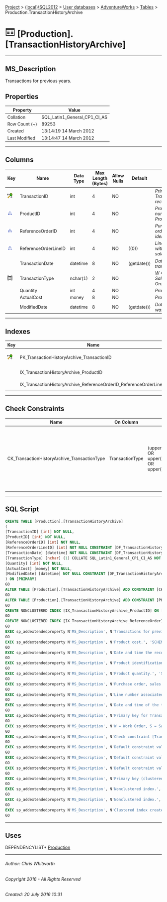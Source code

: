 #### 

[Project](../../../../index.md) > [(local)\\SQL2012](../../../index.md) > [User databases](../../index.md) > [AdventureWorks](../index.md) > [Tables](Tables.md) > Production.TransactionHistoryArchive

# ![Tables](../../../../Images/Table32.png) [Production].[TransactionHistoryArchive]

---

## <a name="#description"></a>MS_Description

Transactions for previous years.

## <a name="#properties"></a>Properties

| Property | Value |
|---|---|
| Collation | SQL_Latin1_General_CP1_CI_AS |
| Row Count (~) | 89253 |
| Created | 13:14:19 14 March 2012 |
| Last Modified | 13:14:47 14 March 2012 |


---

## <a name="#columns"></a>Columns

| Key | Name | Data Type | Max Length (Bytes) | Allow Nulls | Default | Description |
|---|---|---|---|---|---|---|
| [![Cluster Primary Key PK_TransactionHistoryArchive_TransactionID: TransactionID](../../../../Images/pkcluster.png)](#indexes) | TransactionID | int | 4 | NO |  | _Primary key for TransactionHistoryArchive records._ |
| [![Indexes IX_TransactionHistoryArchive_ProductID](../../../../Images/Index.png)](#indexes) | ProductID | int | 4 | NO |  | _Product identification number. Foreign key to Product.ProductID._ |
| [![Indexes IX_TransactionHistoryArchive_ReferenceOrderID_ReferenceOrderLineID](../../../../Images/Index.png)](#indexes) | ReferenceOrderID | int | 4 | NO |  | _Purchase order, sales order, or work order identification number._ |
| [![Indexes IX_TransactionHistoryArchive_ReferenceOrderID_ReferenceOrderLineID](../../../../Images/Index.png)](#indexes) | ReferenceOrderLineID | int | 4 | NO | ((0)) | _Line number associated with the purchase order, sales order, or work order._ |
|  | TransactionDate | datetime | 8 | NO | (getdate()) | _Date and time of the transaction._ |
| [![Check Constraints CK_TransactionHistoryArchive_TransactionType : (upper([TransactionType])='P' OR upper([TransactionType])='S' OR upper([TransactionType])='W')](../../../../Images/c-constraint.png)](#checkconstraints) | TransactionType | nchar(1) | 2 | NO |  | _W = Work Order, S = Sales Order, P = Purchase Order_ |
|  | Quantity | int | 4 | NO |  | _Product quantity._ |
|  | ActualCost | money | 8 | NO |  | _Product cost._ |
|  | ModifiedDate | datetime | 8 | NO | (getdate()) | _Date and time the record was last updated._ |


---

## <a name="#indexes"></a>Indexes

| Key | Name | Key Columns | Unique | Description |
|---|---|---|---|---|
| [![Cluster Primary Key PK_TransactionHistoryArchive_TransactionID: TransactionID](../../../../Images/pkcluster.png)](#indexes) | PK_TransactionHistoryArchive_TransactionID | TransactionID | YES | _Primary key (clustered) constraint_ |
|  | IX_TransactionHistoryArchive_ProductID | ProductID |  | _Nonclustered index._ |
|  | IX_TransactionHistoryArchive_ReferenceOrderID_ReferenceOrderLineID | ReferenceOrderID, ReferenceOrderLineID |  | _Nonclustered index._ |


---

## <a name="#checkconstraints"></a>Check Constraints

| Name | On Column | Constraint | Description |
|---|---|---|---|
| CK_TransactionHistoryArchive_TransactionType | TransactionType | (upper([TransactionType])='P' OR upper([TransactionType])='S' OR upper([TransactionType])='W') | _Check constraint [TransactionType]='p' OR [TransactionType]='s' OR [TransactionType]='w' OR [TransactionType]='P' OR [TransactionType]='S' OR [TransactionType]='W'_ |


---

## <a name="#sqlscript"></a>SQL Script

```sql
CREATE TABLE [Production].[TransactionHistoryArchive]
(
[TransactionID] [int] NOT NULL,
[ProductID] [int] NOT NULL,
[ReferenceOrderID] [int] NOT NULL,
[ReferenceOrderLineID] [int] NOT NULL CONSTRAINT [DF_TransactionHistoryArchive_ReferenceOrderLineID] DEFAULT ((0)),
[TransactionDate] [datetime] NOT NULL CONSTRAINT [DF_TransactionHistoryArchive_TransactionDate] DEFAULT (getdate()),
[TransactionType] [nchar] (1) COLLATE SQL_Latin1_General_CP1_CI_AS NOT NULL,
[Quantity] [int] NOT NULL,
[ActualCost] [money] NOT NULL,
[ModifiedDate] [datetime] NOT NULL CONSTRAINT [DF_TransactionHistoryArchive_ModifiedDate] DEFAULT (getdate())
) ON [PRIMARY]
GO
ALTER TABLE [Production].[TransactionHistoryArchive] ADD CONSTRAINT [CK_TransactionHistoryArchive_TransactionType] CHECK ((upper([TransactionType])='P' OR upper([TransactionType])='S' OR upper([TransactionType])='W'))
GO
ALTER TABLE [Production].[TransactionHistoryArchive] ADD CONSTRAINT [PK_TransactionHistoryArchive_TransactionID] PRIMARY KEY CLUSTERED  ([TransactionID]) ON [PRIMARY]
GO
CREATE NONCLUSTERED INDEX [IX_TransactionHistoryArchive_ProductID] ON [Production].[TransactionHistoryArchive] ([ProductID]) ON [PRIMARY]
GO
CREATE NONCLUSTERED INDEX [IX_TransactionHistoryArchive_ReferenceOrderID_ReferenceOrderLineID] ON [Production].[TransactionHistoryArchive] ([ReferenceOrderID], [ReferenceOrderLineID]) ON [PRIMARY]
GO
EXEC sp_addextendedproperty N'MS_Description', N'Transactions for previous years.', 'SCHEMA', N'Production', 'TABLE', N'TransactionHistoryArchive', NULL, NULL
GO
EXEC sp_addextendedproperty N'MS_Description', N'Product cost.', 'SCHEMA', N'Production', 'TABLE', N'TransactionHistoryArchive', 'COLUMN', N'ActualCost'
GO
EXEC sp_addextendedproperty N'MS_Description', N'Date and time the record was last updated.', 'SCHEMA', N'Production', 'TABLE', N'TransactionHistoryArchive', 'COLUMN', N'ModifiedDate'
GO
EXEC sp_addextendedproperty N'MS_Description', N'Product identification number. Foreign key to Product.ProductID.', 'SCHEMA', N'Production', 'TABLE', N'TransactionHistoryArchive', 'COLUMN', N'ProductID'
GO
EXEC sp_addextendedproperty N'MS_Description', N'Product quantity.', 'SCHEMA', N'Production', 'TABLE', N'TransactionHistoryArchive', 'COLUMN', N'Quantity'
GO
EXEC sp_addextendedproperty N'MS_Description', N'Purchase order, sales order, or work order identification number.', 'SCHEMA', N'Production', 'TABLE', N'TransactionHistoryArchive', 'COLUMN', N'ReferenceOrderID'
GO
EXEC sp_addextendedproperty N'MS_Description', N'Line number associated with the purchase order, sales order, or work order.', 'SCHEMA', N'Production', 'TABLE', N'TransactionHistoryArchive', 'COLUMN', N'ReferenceOrderLineID'
GO
EXEC sp_addextendedproperty N'MS_Description', N'Date and time of the transaction.', 'SCHEMA', N'Production', 'TABLE', N'TransactionHistoryArchive', 'COLUMN', N'TransactionDate'
GO
EXEC sp_addextendedproperty N'MS_Description', N'Primary key for TransactionHistoryArchive records.', 'SCHEMA', N'Production', 'TABLE', N'TransactionHistoryArchive', 'COLUMN', N'TransactionID'
GO
EXEC sp_addextendedproperty N'MS_Description', N'W = Work Order, S = Sales Order, P = Purchase Order', 'SCHEMA', N'Production', 'TABLE', N'TransactionHistoryArchive', 'COLUMN', N'TransactionType'
GO
EXEC sp_addextendedproperty N'MS_Description', N'Check constraint [TransactionType]=''p'' OR [TransactionType]=''s'' OR [TransactionType]=''w'' OR [TransactionType]=''P'' OR [TransactionType]=''S'' OR [TransactionType]=''W''', 'SCHEMA', N'Production', 'TABLE', N'TransactionHistoryArchive', 'CONSTRAINT', N'CK_TransactionHistoryArchive_TransactionType'
GO
EXEC sp_addextendedproperty N'MS_Description', N'Default constraint value of GETDATE()', 'SCHEMA', N'Production', 'TABLE', N'TransactionHistoryArchive', 'CONSTRAINT', N'DF_TransactionHistoryArchive_ModifiedDate'
GO
EXEC sp_addextendedproperty N'MS_Description', N'Default constraint value of 0', 'SCHEMA', N'Production', 'TABLE', N'TransactionHistoryArchive', 'CONSTRAINT', N'DF_TransactionHistoryArchive_ReferenceOrderLineID'
GO
EXEC sp_addextendedproperty N'MS_Description', N'Default constraint value of GETDATE()', 'SCHEMA', N'Production', 'TABLE', N'TransactionHistoryArchive', 'CONSTRAINT', N'DF_TransactionHistoryArchive_TransactionDate'
GO
EXEC sp_addextendedproperty N'MS_Description', N'Primary key (clustered) constraint', 'SCHEMA', N'Production', 'TABLE', N'TransactionHistoryArchive', 'CONSTRAINT', N'PK_TransactionHistoryArchive_TransactionID'
GO
EXEC sp_addextendedproperty N'MS_Description', N'Nonclustered index.', 'SCHEMA', N'Production', 'TABLE', N'TransactionHistoryArchive', 'INDEX', N'IX_TransactionHistoryArchive_ProductID'
GO
EXEC sp_addextendedproperty N'MS_Description', N'Nonclustered index.', 'SCHEMA', N'Production', 'TABLE', N'TransactionHistoryArchive', 'INDEX', N'IX_TransactionHistoryArchive_ReferenceOrderID_ReferenceOrderLineID'
GO
EXEC sp_addextendedproperty N'MS_Description', N'Clustered index created by a primary key constraint.', 'SCHEMA', N'Production', 'TABLE', N'TransactionHistoryArchive', 'INDEX', N'PK_TransactionHistoryArchive_TransactionID'
GO

```


---

## <a name="#uses"></a>Uses

DEPENDENCYLIST* [Production](../Security/Schemas/Production.md)


---

###### Author:  Chris Whitworth

###### Copyright 2016 - All Rights Reserved

###### Created: 20 July 2016 10:31

